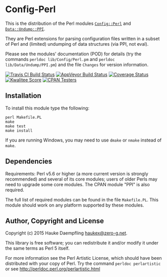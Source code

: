 Config-Perl
===========

This is the distribution of the Perl modules
[`Config::Perl`](https://metacpan.org/pod/Config::Perl) and
[`Data::Undump::PPI`](https://metacpan.org/pod/Data::Undump::PPI).

They are Perl extensions for parsing configuration files written in a subset
of Perl and (limited) undumping of data structures (via PPI, not eval).

Please see the modules' documentation (POD) for details (try the commands
`perldoc lib/Config/Perl.pm` and `perldoc lib/Data/Undump/PPI.pm`) and the
file `Changes` for version information.

[![Travis CI Build Status](https://travis-ci.org/haukex/Config-Perl.svg)](https://travis-ci.org/haukex/Config-Perl)
[![AppVeyor Build Status](https://ci.appveyor.com/api/projects/status/github/haukex/Config-Perl?svg=true)](https://ci.appveyor.com/project/haukex/config-perl)
[![Coverage Status](https://coveralls.io/repos/github/haukex/Config-Perl/badge.svg)](https://coveralls.io/github/haukex/Config-Perl)
[![Kwalitee Score](https://cpants.cpanauthors.org/dist/Config-Perl.svg)](https://cpants.cpanauthors.org/dist/Config-Perl)
[![CPAN Testers](https://haukex.github.io/my-badges/Config-Perl.svg)](http://matrix.cpantesters.org/?dist=Config-Perl)

Installation
------------

To install this module type the following:

	perl Makefile.PL
	make
	make test
	make install

If you are running Windows, you may need to use `dmake` or `nmake`
instead of `make`.

Dependencies
------------

Requirements: Perl v5.6 or higher (a more current version is strongly
recommended) and several of its core modules; users of older Perls may need
to upgrade some core modules. The CPAN module "PPI" is also required.

The full list of required modules can be found in the file `Makefile.PL`.
This module should work on any platform supported by these modules.

Author, Copyright and License
-----------------------------

Copyright (c) 2015 Hauke Daempfling <haukex@zero-g.net>.

This library is free software; you can redistribute it and/or modify
it under the same terms as Perl 5 itself.

For more information see the Perl Artistic License,
which should have been distributed with your copy of Perl.
Try the command `perldoc perlartistic` or see
<http://perldoc.perl.org/perlartistic.html>

